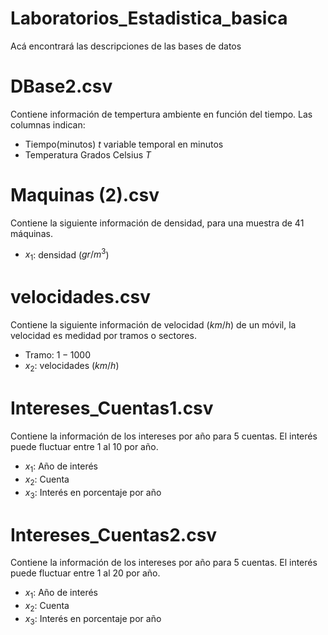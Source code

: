 # Laboratorios_Estadistica_basica

Acá encontrará las descripciones de las bases de datos

# DBase2.csv

Contiene información de tempertura ambiente en función del tiempo. Las columnas indican:

- Tiempo(minutos) $t$ variable temporal en minutos
- Temperatura Grados Celsius $T$

# Maquinas (2).csv

Contiene la siguiente información de densidad, para una muestra de 41 máquinas.

- $x_1$: densidad ($gr/m^3$)

# velocidades.csv

Contiene la siguiente información de velocidad ($km/h$) de un móvil, la velocidad es medidad por tramos o sectores.

- Tramo: $1-1000$
- $x_2$: velocidades ($km/h$)

# Intereses_Cuentas1.csv

Contiene la información de los intereses por año para 5 cuentas. El interés puede fluctuar entre $1%$ al $10%$ por año.

- $x_1$: Año de interés
- $x_2$: Cuenta
- $x_3$: Interés en porcentaje por año

# Intereses_Cuentas2.csv

Contiene la información de los intereses por año para 5 cuentas. El interés puede fluctuar entre $1%$ al $20%$ por año.

- $x_1$: Año de interés
- $x_2$: Cuenta
- $x_3$: Interés en porcentaje por año
